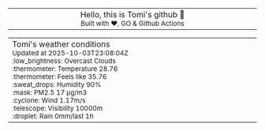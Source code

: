 
<div align="center">
<table>
<tbody>
<td align="center">
<img width="2000" height="0"><br>
Hello, this is Tomi's github 👋<br>
<sup>Built with ❤️, GO & Github Actions</sup><br>
<img width="2000" height="0">
</td>
</tbody>
</table>
</div>
<table>
<tbody>
<td align="left">
<img width="2000" height="0"><br>
Tomi's weather conditions<br>
<sup>Updated at 2025-10-03T23:08:04Z</sup><br>
<sup>:low_brightness: Overcast Clouds</sup><br>
<sup>:thermometer: Temperature 28.76 </sup><br>
<sup>:thermometer: Feels like 35.76</sup><br>
<sup>:sweat_drops: Humidity 90%</sup><br>
<sup>:mask: PM2.5 17 μg/m3</sup><br>
<sup>:cyclone: Wind 1.17m/s </sup><br>
<sup>:telescope: Visibility 10000m </sup><br>
<sup>:droplet: Rain 0mm/last 1h </sup><br>
<img width="2000" height="0">
</td>
<td align="left">
<img width="2000" height="0"><br>
<br>
<img width="2000" height="0">
</td>
</tbody>
</table>
</div>
    